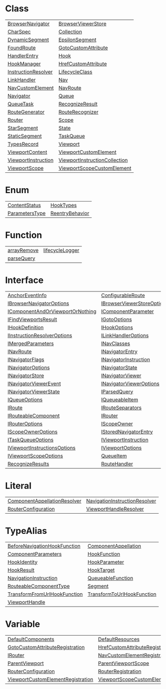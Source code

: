 # Class



|                                                                                  |                                                                                                                 |
| -------------------------------------------------------------------------------- | --------------------------------------------------------------------------------------------------------------- |
| [BrowserNavigator](/router/class/browser-navigator/browsernavigator.md)          | [BrowserViewerStore](/router/class/browser-viewer-store/browserviewerstore.md)                                  |
| [CharSpec](/router/class/route-recognizer/charspec.md)                           | [Collection](/router/class/collection/collection.md)                                                            |
| [DynamicSegment](/router/class/route-recognizer/dynamicsegment.md)               | [EpsilonSegment](/router/class/route-recognizer/epsilonsegment.md)                                              |
| [FoundRoute](/router/class/found-route/foundroute.md)                            | [GotoCustomAttribute](/router/resources/class/goto/gotocustomattribute.md)                                      |
| [HandlerEntry](/router/class/route-recognizer/handlerentry.md)                   | [Hook](/router/class/hook/hook.md)                                                                              |
| [HookManager](/router/class/hook-manager/hookmanager.md)                         | [HrefCustomAttribute](/router/resources/class/href/hrefcustomattribute.md)                                      |
| [InstructionResolver](/router/class/instruction-resolver/instructionresolver.md) | [LifecycleClass](/router/class/lifecycle-logger/lifecycleclass.md)                                              |
| [LinkHandler](/router/class/link-handler/linkhandler.md)                         | [Nav](/router/class/nav/nav.md)                                                                                 |
| [NavCustomElement](/router/resources/class/nav/navcustomelement.md)              | [NavRoute](/router/class/nav-route/navroute.md)                                                                 |
| [Navigator](/router/class/navigator/navigator.md)                                | [Queue](/router/class/queue/queue.md)                                                                           |
| [QueueTask](/router/class/task-queue/queuetask.md)                               | [RecognizeResult](/router/class/route-recognizer/recognizeresult.md)                                            |
| [RouteGenerator](/router/class/route-recognizer/routegenerator.md)               | [RouteRecognizer](/router/class/route-recognizer/routerecognizer.md)                                            |
| [Router](/router/class/router/router.md)                                         | [Scope](/router/class/scope/scope.md)                                                                           |
| [StarSegment](/router/class/route-recognizer/starsegment.md)                     | [State](/router/class/route-recognizer/state.md)                                                                |
| [StaticSegment](/router/class/route-recognizer/staticsegment.md)                 | [TaskQueue](/router/class/task-queue/taskqueue.md)                                                              |
| [TypesRecord](/router/class/route-recognizer/typesrecord.md)                     | [Viewport](/router/class/viewport/viewport.md)                                                                  |
| [ViewportContent](/router/class/viewport-content/viewportcontent.md)             | [ViewportCustomElement](/router/resources/class/viewport/viewportcustomelement.md)                              |
| [ViewportInstruction](/router/class/viewport-instruction/viewportinstruction.md) | [ViewportInstructionCollection](/router/class/viewport-instruction-collection/viewportinstructioncollection.md) |
| [ViewportScope](/router/class/viewport-scope/viewportscope.md)                   | [ViewportScopeCustomElement](/router/resources/class/viewport-scope/viewportscopecustomelement.md)              |



# Enum



|                                                                       |                                                               |
| --------------------------------------------------------------------- | ------------------------------------------------------------- |
| [ContentStatus](/router/enum/viewport-content/contentstatus.md)       | [HookTypes](/router/enum/hook-manager/hooktypes.md)           |
| [ParametersType](/router/enum/viewport-instruction/parameterstype.md) | [ReentryBehavior](/router/enum/interfaces/reentrybehavior.md) |



# Function



|                                                      |                                                                         |
| ---------------------------------------------------- | ----------------------------------------------------------------------- |
| [arrayRemove](/router/function/utils/arrayremove.md) | [lifecycleLogger](/router/function/lifecycle-logger/lifecyclelogger.md) |
| [parseQuery](/router/function/parser/parsequery.md)  |                                                                         |



# Interface



|                                                                                                      |                                                                                                    |
| ---------------------------------------------------------------------------------------------------- | -------------------------------------------------------------------------------------------------- |
| [AnchorEventInfo](/router/interface/link-handler/anchoreventinfo.md)                                 | [ConfigurableRoute](/router/interface/route-recognizer/configurableroute.md)                       |
| [IBrowserNavigatorOptions](/router/interface/browser-navigator/ibrowsernavigatoroptions.md)          | [IBrowserViewerStoreOptions](/router/interface/browser-viewer-store/ibrowserviewerstoreoptions.md) |
| [IComponentAndOrViewportOrNothing](/router/interface/interfaces/icomponentandorviewportornothing.md) | [IComponentParameter](/router/interface/instruction-resolver/icomponentparameter.md)               |
| [IFindViewportsResult](/router/interface/scope/ifindviewportsresult.md)                              | [IGotoOptions](/router/interface/router/igotooptions.md)                                           |
| [IHookDefinition](/router/interface/hook-manager/ihookdefinition.md)                                 | [IHookOptions](/router/interface/hook-manager/ihookoptions.md)                                     |
| [IInstructionResolverOptions](/router/interface/instruction-resolver/iinstructionresolveroptions.md) | [ILinkHandlerOptions](/router/interface/link-handler/ilinkhandleroptions.md)                       |
| [IMergedParameters](/router/interface/parser/imergedparameters.md)                                   | [INavClasses](/router/resources/interface/nav/inavclasses.md)                                      |
| [INavRoute](/router/interface/nav/inavroute.md)                                                      | [INavigatorEntry](/router/interface/navigator/inavigatorentry.md)                                  |
| [INavigatorFlags](/router/interface/navigator/inavigatorflags.md)                                    | [INavigatorInstruction](/router/interface/interfaces/inavigatorinstruction.md)                     |
| [INavigatorOptions](/router/interface/navigator/inavigatoroptions.md)                                | [INavigatorState](/router/interface/navigator/inavigatorstate.md)                                  |
| [INavigatorStore](/router/interface/navigator/inavigatorstore.md)                                    | [INavigatorViewer](/router/interface/navigator/inavigatorviewer.md)                                |
| [INavigatorViewerEvent](/router/interface/navigator/inavigatorviewerevent.md)                        | [INavigatorViewerOptions](/router/interface/navigator/inavigatorvieweroptions.md)                  |
| [INavigatorViewerState](/router/interface/navigator/inavigatorviewerstate.md)                        | [IParsedQuery](/router/interface/parser/iparsedquery.md)                                           |
| [IQueueOptions](/router/interface/queue/iqueueoptions.md)                                            | [IQueueableItem](/router/interface/task-queue/iqueueableitem.md)                                   |
| [IRoute](/router/interface/interfaces/iroute.md)                                                     | [IRouteSeparators](/router/interface/instruction-resolver/irouteseparators.md)                     |
| [IRouteableComponent](/router/interface/interfaces/irouteablecomponent.md)                           | [IRouter](/router/interface/router/irouter.md)                                                     |
| [IRouterOptions](/router/interface/router/irouteroptions.md)                                         | [IScopeOwner](/router/interface/scope/iscopeowner.md)                                              |
| [IScopeOwnerOptions](/router/interface/scope/iscopeowneroptions.md)                                  | [IStoredNavigatorEntry](/router/interface/navigator/istorednavigatorentry.md)                      |
| [ITaskQueueOptions](/router/interface/task-queue/itaskqueueoptions.md)                               | [IViewportInstruction](/router/interface/interfaces/iviewportinstruction.md)                       |
| [IViewportInstructionsOptions](/router/interface/type-resolvers/iviewportinstructionsoptions.md)     | [IViewportOptions](/router/interface/viewport/iviewportoptions.md)                                 |
| [IViewportScopeOptions](/router/interface/viewport-scope/iviewportscopeoptions.md)                   | [QueueItem](/router/interface/queue/queueitem.md)                                                  |
| [RecognizeResults](/router/interface/route-recognizer/recognizeresults.md)                           | [RouteHandler](/router/interface/route-recognizer/routehandler.md)                                 |



# Literal



|                                                                                                |                                                                                                  |
| ---------------------------------------------------------------------------------------------- | ------------------------------------------------------------------------------------------------ |
| [ComponentAppellationResolver](/router/literal/type-resolvers/componentappellationresolver.md) | [NavigationInstructionResolver](/router/literal/type-resolvers/navigationinstructionresolver.md) |
| [RouterConfiguration](/router/literal/configuration/routerconfiguration.md)                    | [ViewportHandleResolver](/router/literal/type-resolvers/viewporthandleresolver.md)               |



# TypeAlias



|                                                                                                |                                                                                            |
| ---------------------------------------------------------------------------------------------- | ------------------------------------------------------------------------------------------ |
| [BeforeNavigationHookFunction](/router/typealias/hook-manager/beforenavigationhookfunction.md) | [ComponentAppellation](/router/typealias/interfaces/componentappellation.md)               |
| [ComponentParameters](/router/typealias/interfaces/componentparameters.md)                     | [HookFunction](/router/typealias/hook-manager/hookfunction.md)                             |
| [HookIdentity](/router/typealias/hook-manager/hookidentity.md)                                 | [HookParameter](/router/typealias/hook-manager/hookparameter.md)                           |
| [HookResult](/router/typealias/hook-manager/hookresult.md)                                     | [HookTarget](/router/typealias/hook-manager/hooktarget.md)                                 |
| [NavigationInstruction](/router/typealias/interfaces/navigationinstruction.md)                 | [QueueableFunction](/router/typealias/task-queue/queueablefunction.md)                     |
| [RouteableComponentType](/router/typealias/interfaces/routeablecomponenttype.md)               | [Segment](/router/typealias/route-recognizer/segment.md)                                   |
| [TransformFromUrlHookFunction](/router/typealias/hook-manager/transformfromurlhookfunction.md) | [TransformToUrlHookFunction](/router/typealias/hook-manager/transformtourlhookfunction.md) |
| [ViewportHandle](/router/typealias/interfaces/viewporthandle.md)                               |                                                                                            |



# Variable



|                                                                                                          |                                                                                                                    |
| -------------------------------------------------------------------------------------------------------- | ------------------------------------------------------------------------------------------------------------------ |
| [DefaultComponents](/router/variable/configuration/defaultcomponents.md)                                 | [DefaultResources](/router/variable/configuration/defaultresources.md)                                             |
| [GotoCustomAttributeRegistration](/router/variable/configuration/gotocustomattributeregistration.md)     | [HrefCustomAttributeRegistration](/router/variable/configuration/hrefcustomattributeregistration.md)               |
| [IRouter](/router/variable/router/irouter.md)                                                            | [NavCustomElementRegistration](/router/variable/configuration/navcustomelementregistration.md)                     |
| [ParentViewport](/router/resources/variable/viewport/parentviewport.md)                                  | [ParentViewportScope](/router/resources/variable/viewport-scope/parentviewportscope.md)                            |
| [RouterConfiguration](/router/variable/configuration/routerconfiguration.md)                             | [RouterRegistration](/router/variable/configuration/routerregistration.md)                                         |
| [ViewportCustomElementRegistration](/router/variable/configuration/viewportcustomelementregistration.md) | [ViewportScopeCustomElementRegistration](/router/variable/configuration/viewportscopecustomelementregistration.md) |


